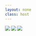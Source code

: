 ```yaml
---
layout: none
class: host
---
```


![](/images/03-remote-repositories/git-push-force-tom-meme.jpeg)
![](/images/03-remote-repositories/git-push-force-pregnant-meme.webp)
![](/images/03-remote-repositories/git-push-force-fire-meme.webp)

<style>
.host p {
    display: flex;
    align-items: center;
    justify-content: center;
    height: 100%;
    gap: 1rem;
}

img {
    max-width: 30%;
}
</style>
